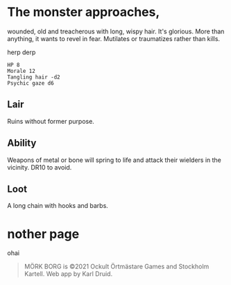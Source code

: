 # The monster approaches,

wounded, old and treacherous with long, wispy hair. It's glorious. More than anything, it wants to revel in fear. Mutilates or traumatizes rather than kills.

herp derp

```
HP 8
Morale 12
Tangling hair -d2
Psychic gaze d6
```

## Lair

Ruins without former purpose.

## Ability

Weapons of metal or bone will spring to life and attack their wielders in the vicinity. DR10 to avoid.

## Loot

A long chain with hooks and barbs.

# nother page

ohai

> MÖRK BORG is ©2021 Ockult Örtmästare Games and Stockholm Kartell. Web app by Karl Druid.


